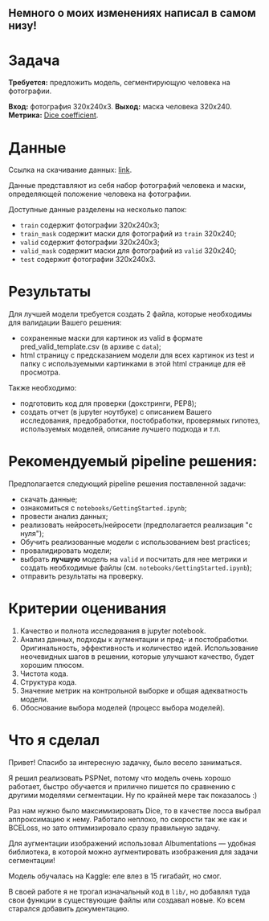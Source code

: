 ## Немного о моих изменениях написал в самом низу!

# Задача

**Требуется:** предложить модель, сегментирующую человека на фотографии.

**Вход:** фотография 320x240x3.
**Выход:** маска человека 320x240.
**Метрика:** [Dice coefficient](https://en.wikipedia.org/wiki/S%C3%B8rensen%E2%80%93Dice_coefficient).

# Данные

Ссылка на скачивание данных: [link](https://yadi.sk/d/lSkJ25yjP0t8tQ).

Данные представляют из себя набор фотографий человека и маски, определяющей положение человека на фотографии.

Доступные данные разделены на несколько папок:
- `train` содержит фотографии 320x240x3;
- `train_mask` содержит маски для фотографий из `train` 320x240;
- `valid` содержит фотографии 320x240x3;
- `valid_mask` содержит маски для фотографий из `valid` 320x240;
- `test` содержит фотографии 320x240x3.

# Результаты

Для лучшей модели требуется создать 2 файла, которые необходимы для валидации Вашего решения:
- сохраненные маски для картинок из valid в формате pred_valid_template.csv (в архиве с `data`);
- html страницу с предсказанием модели для всех картинок из test и папку с используемыми картинками в этой html странице для её просмотра.

Также необходимо:
- подготовить код для проверки (докстринги, PEP8);
- создать отчет (в jupyter ноутбуке) с описанием Вашего исследования, предобработки, постобработки, проверямых гипотез, используемых моделей, описание лучшего подхода и т.п.

# Рекомендуемый pipeline решения:

Предполагается следующий pipeline решения поставленной задачи:
- скачать данные;
- ознакомиться с `notebooks/GettingStarted.ipynb`;
- провести анализ данных;
- реализовать нейросеть/нейросети (предполагается реализация "с нуля");
- Обучить реализованные модели с использованием best practices;
- провалидировать модели;
- выбрать **лучшую** модель на `valid` и посчитать для нее метрики и создать необходимые файлы (см. `notebooks/GettingStarted.ipynb`);
- отправить результаты на проверку.

# Критерии оценивания

1. Качество и полнота исследования в jupyter notebook.
2. Анализ данных, подходы к аугментации и пред- и постобработки. Оригинальность, эффективность и количество идей. Использование неочевидных шагов в решении, которые улучшают качество, будет хорошим плюсом.
3. Чистота кода.
3. Структура кода.
3. Значение метрик на контрольной выборке и общая адекватность модели.
4. Обоснование выбора моделей (процесс выбора моделей).

# Что я сделал

Привет!
Спасибо за интересную задачку, было весело заниматься. 

Я решил реализовать PSPNet, потому что модель очень хорошо работает, быстро обучается и прилично пишется по сравнению с другими моделями сегментации. Ну по крайней мере так показалось :)

Раз нам нужно было максимизировать Dice, то в качестве лосса выбрал аппроксимацию к нему. Работало неплохо, по скорости так же как и BCELoss, но зато оптимизировало сразу правильную задачу. 

Для аугментации изображений использовал Albumentations — удобная библиотека, в которой можно аугментировать изображения для задачи сегментации!

Модель обучалась на Kaggle: еле влез в 15 гигабайт, но смог. 

В своей работе я не трогал изначальный код в `lib/`, но добавлял туда свои функции в существующие файлы или создавал новые. Ко всем старался добавить документацию.
